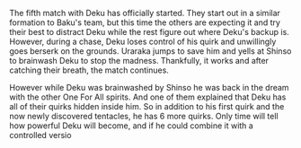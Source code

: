 The fifth match with Deku has officially started. They start out in a similar formation to Baku's team, but this time the others are expecting it and try their best to distract Deku while the rest figure out where Deku's backup is. However, during a chase, Deku loses control of his quirk and unwillingly goes berserk on the grounds. Uraraka jumps to save him and yells at Shinso to brainwash Deku to stop the madness. Thankfully, it works and after catching their breath, the match continues. 

However while Deku was brainwashed by Shinso he was back in the dream with the other One For All spirits. And one of them explained that Deku has all of their quirks hidden inside him. So in addition to his first quirk and the now newly discovered tentacles, he has 6 more quirks. Only time will tell how powerful Deku will become, and if he could combine it with a controlled versio